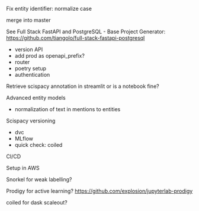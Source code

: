 Fix entity identifier: normalize case

merge into master

See Full Stack FastAPI and PostgreSQL - Base Project Generator:
https://github.com/tiangolo/full-stack-fastapi-postgresql

- version API
- add prod as openapi_prefix?
- router
- poetry setup
- authentication

Retrieve scispacy annotation in streamlit or is a notebook fine?

Advanced entity models

- normalization of text in mentions to entities

Scispacy versioning
- dvc
- MLflow
- quick check: coiled

CI/CD

Setup in AWS

Snorkel for weak labelling?

Prodigy for active learning? https://github.com/explosion/jupyterlab-prodigy

coiled for dask scaleout?
